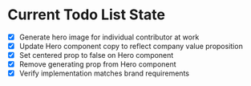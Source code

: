 <!-- DO NOT EDIT - Managed by todo_list tool -->
<!-- Updated: 2025-10-01T22:44:13.319Z -->

# Current Todo List State

- [x] Generate hero image for individual contributor at work
- [x] Update Hero component copy to reflect company value proposition
- [x] Set centered prop to false on Hero component
- [x] Remove generating prop from Hero component
- [x] Verify implementation matches brand requirements
